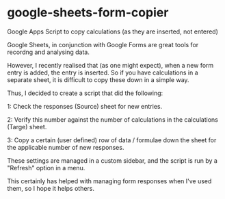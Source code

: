 # google-sheets-form-copier
Google Apps Script to copy calculations (as they are inserted, not entered)

Google Sheets, in conjunction with Google Forms are great tools for recordng and analysing data.

However, I recently realised that (as one might expect), when a new form entry is added, the entry is inserted. So if you have calculations in a separate sheet, it is difficult to copy these down in a simple way.

Thus, I decided to create a script that did the following:

1: Check the responses (Source) sheet for new entries.

2: Verify this number against the number of calculations in the calculations (Targe) sheet.

3: Copy a certain (user defined) row of data / formulae down the sheet for the applicable number of new responses.

These settings are managed in a custom sidebar, and the script is run by a "Refresh" option in a menu.

This certainly has helped with managing form responses when I've used them, so I hope it helps others.
